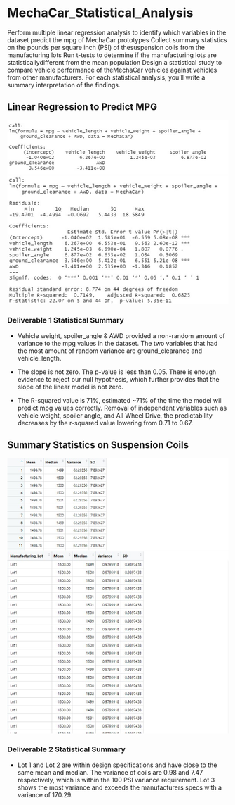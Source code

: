 # MechaCar_Statistical_Analysis
Perform multiple linear regression analysis to identify which variables in the dataset predict the mpg of MechaCar prototypes Collect summary statistics on the pounds per square inch (PSI) of thesuspension coils from the manufacturing lots Run t-tests to determine if the manufacturing lots are statisticallydifferent from the mean population Design a statistical study to compare vehicle performance of theMechaCar vehicles against vehicles from other manufacturers. For each statistical analysis, you’ll write a summary interpretation of the findings.

## Linear Regression to Predict MPG
![LM() Function](https://github.com/mayowill303/MechaCar_Statistical_Analysis/blob/main/lm()%20function.jpg?raw=true)
![Summary() Function](https://github.com/mayowill303/MechaCar_Statistical_Analysis/blob/main/summary()function.jpg?raw=true)

### Deliverable 1 Statistical Summary
- Vehicle weight, spoiler_angle & AWD provided a non-random amount of variance to the mpg values in the dataset. The two variables that had the most amount of random variance are ground_clearance and vehicle_length.

- The slope is not zero.  The p-value is less than 0.05. There is enough evidence to reject our null hypothesis, which further provides that the slope of the linear model is not zero.

- The R-squared value is 71%, estimated ~71% of the time the model will predict mpg values correctly.  Removal of independent variables such as vehicle weight, spoiler angle, and All Wheel Drive, the predictability decreases by the r-squared value lowering from 0.71 to 0.67.

## Summary Statistics on Suspension Coils
![Total Summary Screenshot](https://github.com/mayowill303/MechaCar_Statistical_Analysis/blob/main/total_summary_screenshot.jpg)
![Lot Summary Screenshot](https://github.com/mayowill303/MechaCar_Statistical_Analysis/blob/main/Lot%20Summary%20Image.jpg)

### Deliverable 2 Statistical Summary
- Lot 1 and Lot 2 are within design specifications and have close to the same mean and median. The variance of coils are 0.98 and 7.47 respectively, which is within the 100 PSI variance requirement.  Lot 3 shows the most variance and exceeds the manufacturers specs with a variance of 170.29.
